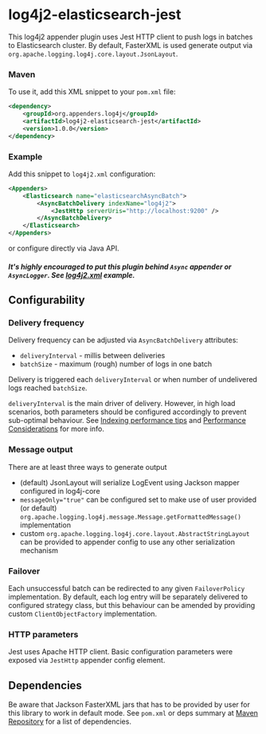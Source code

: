 # log4j2-elasticsearch-jest
This log4j2 appender plugin uses Jest HTTP client to push logs in batches to Elasticsearch cluster. By default, FasterXML is used generate output via `org.apache.logging.log4j.core.layout.JsonLayout`.

### Maven

To use it, add this XML snippet to your `pom.xml` file:
```xml
<dependency>
    <groupId>org.appenders.log4j</groupId>
    <artifactId>log4j2-elasticsearch-jest</artifactId>
    <version>1.0.0</version>
</dependency>
```

### Example

Add this snippet to `log4j2.xml` configuration:
```xml
<Appenders>
    <Elasticsearch name="elasticsearchAsyncBatch">
        <AsyncBatchDelivery indexName="log4j2">
            <JestHttp serverUris="http://localhost:9200" />
        </AsyncBatchDelivery>
    </Elasticsearch>
</Appenders>
```

or configure directly via Java API.

##### It's highly encouraged to put this plugin behind `Async` appender or `AsyncLogger`. See [log4j2.xml](https://github.com/rfoltyns/log4j2-elasticsearch/blob/master/log4j2-elasticsearch-jest/src/test/resources/log4j2.xml) example.

## Configurability

### Delivery frequency
Delivery frequency can be adjusted via `AsyncBatchDelivery` attributes:
* `deliveryInterval` - millis between deliveries
* `batchSize` - maximum (rough) number of logs in one batch

Delivery is triggered each `deliveryInterval` or when number of undelivered logs reached `batchSize`.

`deliveryInterval` is the main driver of delivery. However, in high load scenarios, both parameters should be configured accordingly to prevent sub-optimal behaviour. See [Indexing performance tips](https://www.elastic.co/guide/en/elasticsearch/guide/current/indexing-performance.html) and [Performance Considerations](https://www.elastic.co/blog/performance-considerations-elasticsearch-indexing) for more info.

### Message output
There are at least three ways to generate output
* (default) JsonLayout will serialize LogEvent using Jackson mapper configured in log4j-core
* `messageOnly="true"` can be configured set to make use of user provided (or default) `org.apache.logging.log4j.message.Message.getFormattedMessage()` implementation
* custom `org.apache.logging.log4j.core.layout.AbstractStringLayout` can be provided to appender config to use any other serialization mechanism

### Failover
Each unsuccessful batch can be redirected to any given `FailoverPolicy` implementation. By default, each log entry will be separately delivered to configured strategy class, but this behaviour can be amended by providing custom `ClientObjectFactory` implementation.

### HTTP parameters
Jest uses Apache HTTP client. Basic configuration parameters were exposed via `JestHttp` appender config element.

## Dependencies

Be aware that Jackson FasterXML jars that has to be provided by user for this library to work in default mode.
See `pom.xml` or deps summary at [Maven Repository](https://mvnrepository.com/artifact/org.appenders.log4j/log4j2-elasticsearch-jest/latest) for a list of dependencies.
